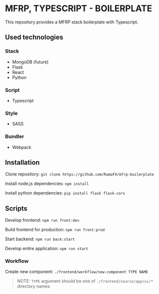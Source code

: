# MFRP, TYPESCRIPT - BOILERPLATE
This repository provides a MFRP stack boilerplate with Typescript.



## Used technologies

### Stack
- MongoDB (future)
- Flask
- React
- Python

### Script
- Typescript

### Style
- SASS

### Bundler
- Webpack



## Installation
Clone repository: `git clone https://github.com/RamoFX/mfrp-boilerplate`

Install node.js dependencies: `npm install`

Install python dependencies: `pip install flask flask-cors`



## Scripts
Develop frontend: `npm run front:dev`

Build frontend for production: `npm run front:prod`

Start backend: `npm run back:start`

Develop entire application: `npm run start`


### Workflow
Create new component: `./frontend/workflow/new-component TYPE NAME`

> NOTE: `TYPE` argument should be one of `./frontend/source/app/ui/*` directory names
